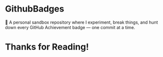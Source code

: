 # GithubBadges

🎯 A personal sandbox repository where I experiment, break things, and hunt down every GitHub Achievement badge — one commit at a time.

# Thanks for Reading!
